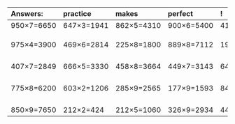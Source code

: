 | Answers: | practice | makes | perfect | ! |
| :--- | :--- | :--- | :--- | :--- |
| 950×7=6650 | 647×3=1941 | 862×5=4310 | 900×6=5400 | 417×5=2085 | 
|   |   |   |   |   | 
|   |   |   |   |   | 
|   |   |   |   |   | 
| 975×4=3900 | 469×6=2814 | 225×8=1800 | 889×8=7112 | 193×6=1158 | 
|   |   |   |   |   | 
|   |   |   |   |   | 
|   |   |   |   |   | 
|   |   |   |   |   | 
| 407×7=2849 | 666×5=3330 | 458×8=3664 | 449×7=3143 | 641×4=2564 | 
|   |   |   |   |   | 
|   |   |   |   |   | 
|   |   |   |   |   | 
|   |   |   |   |   | 
| 775×8=6200 | 603×2=1206 | 285×9=2565 | 177×9=1593 | 848×2=1696 | 
|   |   |   |   |   | 
|   |   |   |   |   | 
|   |   |   |   |   | 
|   |   |   |   |   | 
| 850×9=7650 | 212×2=424 | 212×5=1060 | 326×9=2934 | 441×6=2646 | 
